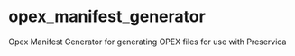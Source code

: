 # opex_manifest_generator
Opex Manifest Generator for generating OPEX files for use with Preservica
